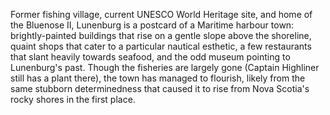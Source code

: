 Former fishing village, current UNESCO World Heritage site, and home of the Bluenose II, Lunenburg is a postcard of a Maritime harbour town: brightly-painted buildings that rise on a gentle slope above the shoreline, quaint shops that cater to a particular nautical esthetic, a few restaurants that slant heavily towards seafood, and the odd museum pointing to Lunenburg's past. Though the fisheries are largely gone (Captain Highliner still has a plant there), the town has managed to flourish, likely from the same stubborn determinedness that caused it to rise from Nova Scotia's rocky shores in the first place.  